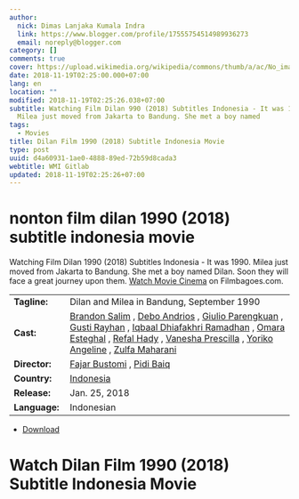 ```yaml
---
author:
  nick: Dimas Lanjaka Kumala Indra
  link: https://www.blogger.com/profile/17555754514989936273
  email: noreply@blogger.com
category: []
comments: true
cover: https://upload.wikimedia.org/wikipedia/commons/thumb/a/ac/No_image_available.svg/2048px-No_image_available.svg.png
date: 2018-11-19T02:25:00.000+07:00
lang: en
location: ""
modified: 2018-11-19T02:25:26.038+07:00
subtitle: Watching Film Dilan 990 (2018) Subtitles Indonesia - It was 1990.
  Milea just moved from Jakarta to Bandung. She met a boy named
tags:
  - Movies
title: Dilan Film 1990 (2018) Subtitle Indonesia Movie
type: post
uuid: d4a60931-1ae0-4888-89ed-72b59d8cada3
webtitle: WMI Gitlab
updated: 2018-11-19T02:25:26+07:00
---
```


<h1 for="title" class="notranslate">nonton film dilan 1990 (2018) subtitle indonesia  movie</h1>  <div>  <div class="entry-content entry-content-single" itemprop="description">  <p> <span class="notranslate"> Watching Film Dilan 1990 (2018) Subtitles Indonesia - It was 1990. Milea just moved from Jakarta to Bandung.</span> <span class="notranslate"> She met a boy named Dilan.</span> <span class="notranslate"> Soon they will face a great journey upon them.</span> <span class="notranslate"> <a href="http://web-manajemen.blogspot.com/p/search.html?q=">Watch Movie Cinema</a> on Filmbagoes.com.</span> </p>  <table>  <tbody><tr>  <td width="20%"> <span class="notranslate"> <strong>Tagline:</strong></span> </td>  <td> <span class="notranslate"> Dilan and Milea in Bandung, September 1990</span> </td>  </tr>  <tr>  <td width="20%"> <span class="notranslate"> <strong>Cast:</strong></span> </td>  <td> <span class="notranslate"> <span><span><a href="http://web-manajemen.blogspot.com/p/search.html?q=cast%20brandon%20salim" rel="tag">Brandon Salim</a></span></span> , <span><span><a href="http://web-manajemen.blogspot.com/p/search.html?q=cast%20debo%20andrios" rel="tag">Debo Andrios</a></span></span> , <span><span><a href="http://web-manajemen.blogspot.com/p/search.html?q=cast%20giulio%20parengkuan" rel="tag">Giulio Parengkuan</a></span></span> , <span><span><a href="http://web-manajemen.blogspot.com/p/search.html?q=cast%20gusti%20rayhan" rel="tag">Gusti Rayhan</a></span></span> , <span><span><a href="http://web-manajemen.blogspot.com/p/search.html?q=cast%20iqbaal%20dhiafakhri%20ramadhan" rel="tag">Iqbaal Dhiafakhri Ramadhan</a></span></span> , <span><span><a href="http://web-manajemen.blogspot.com/p/search.html?q=cast%20omara%20esteghal" rel="tag">Omara Esteghal</a></span></span> , <span><span><a href="http://web-manajemen.blogspot.com/p/search.html?q=cast%20refal%20hady" rel="tag">Refal Hady</a></span></span> , <span><span><a href="http://web-manajemen.blogspot.com/p/search.html?q=cast%20vanesha%20prescilla" rel="tag">Vanesha Prescilla</a></span></span> , <span><span><a href="http://web-manajemen.blogspot.com/p/search.html?q=cast%20yoriko%20angeline" rel="tag">Yoriko Angeline</a></span></span> , <span><span><a href="http://web-manajemen.blogspot.com/p/search.html?q=cast%20zulfa%20maharani" rel="tag">Zulfa Maharani</a></span></span></span> </td>  </tr>  <tr>  <td width="20%"> <span class="notranslate"> <strong>Director:</strong></span> </td>  <td> <span class="notranslate"> <span><span><a href="http://web-manajemen.blogspot.com/p/search.html?q=director%20fajar%20bustomi" rel="tag">Fajar Bustomi</a></span></span> , <span><span><a href="http://web-manajemen.blogspot.com/p/search.html?q=director%20pidi%20baiq" rel="tag">Pidi Baiq</a></span></span></span> </td>  </tr>  <tr>  <td width="20%"> <span class="notranslate"> <strong>Country:</strong></span> </td>  <td> <span class="notranslate"> <span><a href="http://web-manajemen.blogspot.com/p/search.html?q=country%20indonesia" rel="tag">Indonesia</a></span></span> </td>  </tr>  <tr>  <td width="20%"> <span class="notranslate"> <strong>Release:</strong></span> </td>  <td><time itemprop="dateCreated" datetime="2018-01-25T00:00:00+00:00"><span class="notranslate"> <span>Jan. 25, 2018</span></span> </time></td>  </tr>  <tr>  <td width="20%"> <span class="notranslate"> <strong>Language:</strong></span> </td>  <td> <span class="notranslate"> <span property="inLanguage">Indonesian</span></span> </td>  </tr>  </tbody></table>  <p></p>  <div id="download" class="gmr-download-wrap clearfix"><ul class="list-inline gmr-download-list clearfix"><li> <a href="https://dimaslanjaka.github.io/page/safelink.html?url=aHR0cDovL212ZG93bjIxLmNvbS9kaWxhbi0xOTkwLTIwMTgv" class="button" rel="nofollow" target="_blank" title="Download link 1 Dilan 1990 (2018)"><span class="icon_download" aria-hidden="true"></span></a> <span class="notranslate"> <a href="https://dimaslanjaka.github.io/page/safelink.html?url=aHR0cDovL212ZG93bjIxLmNvbS9kaWxhbi0xOTkwLTIwMTgv" class="button" rel="nofollow" target="_blank" title="Download link 1 Dilan 1990 (2018)">Download</a></span> </li></ul></div>  <div class="gmr-grid idmuvi-core"><div class="row grid-container"><div class="clearfix"></div></div></div>  </div>  <h1 for="title"> <span class="notranslate"> Watch Dilan Film 1990 (2018) Subtitle Indonesia Movie</span> </h1>  </div><script type="text/javascript">  var ouo_token="2NDiMv2q",exclude_domains=["web-manajemen.blogspot.com",location.host];       </script>  <script src="//cdn.ouo.io/js/full-page-script.js"></script>  <script>document.querySelectorAll("pre,code");

  pretext.forEach(function (el) {
    el.classList.toggle("notranslate", true);
  });</script>